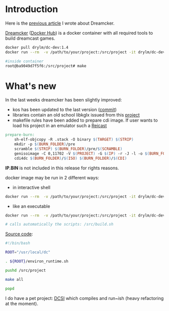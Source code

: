 <!--
.. title: dreamcker v1.4
.. slug: dreamcast-toolchain-docker-dreamcker-v14
.. date: 2020-05-27 21:57:53 UTC
.. tags: dreamcast, kallisti os, kos, docker, container, homebrew, dreamcker
.. category: programming
.. link: 
.. description: Dreamcker provides all dreamcast development related tools to build homebrew games on linux
.. type: text
-->

Introduction
===

Here is the [previous article](/posts/dreamcast-toolchain-docker/) I wrote about Dreamcker.

[Dreamcker](https://github.com/Drylm/dc-dev) ([Docker Hub](https://hub.docker.com/repository/docker/drylm/dc-dev)) is a docker container with all required tools to build dreamcast games.
<!-- TEASER_END -->

```bash
docker pull drylm/dc-dev:1.4
docker run --rm  -v /path/to/your/project:/src/project -it drylm/dc-dev:1.4 /bin/bash

#inside container
root@ba9049d7f5f6:/src/project# make
```

What's new
===

In the last weeks dreamcker has been slightly improved:

  * kos has been updated to the last version ([commit](https://github.com/KallistiOS/KallistiOS/commit/eb77357a703e07af08ba538f20b3d2fe8252c3f4))
  * libraries contain an old school libkglx issued from this [project](https://github.com/Drylm/CubicVR)
  * makefile rules have been added to prepare cdi image. If user wants to load his project in an emulator such a [Reicast](https://github.com/reicast/reicast-emulator)

```Makefile
prepare-burn:
	sh-elf-objcopy -R .stack -O binary $(TARGET) $(STRIP)
	mkdir -p $(BURN_FOLDER)/pre
	scramble $(STRIP) $(BURN_FOLDER)/pre/$(SCRAMBLE)
	genisoimage -C 0,11702 -V $(PROJECT) -G $(IP) -r -J -l -o $(BURN_FOLDER)/$(ISO) $(BURN_FOLDER)/pre
	cdi4dc $(BURN_FOLDER)/$(ISO) $(BURN_FOLDER)/$(CDI)
```

**IP.BIN** is not included in this release for rights reasons.


docker image may be run in 2 different ways:
  
  * in interactive shell

```bash
docker run --rm  -v /path/to/your/project:/src/project -it drylm/dc-dev:1.4 /bin/bash
```

  * like an executable

```bash
docker run --rm  -v /path/to/your/project:/src/project -it drylm/dc-dev:1.4

# calls automatically the scripts: /src/build.sh
```

[Source code](https://github.com/Drylm/dc-dev/blob/master/build-resources/runtime/build.sh):

```bash
#!/bin/bash

ROOT="/usr/local/dc"

. ${ROOT}/environ_runtime.sh

pushd /src/project

make all

popd
```

I do have a pet project: [DCSI](https://github.com/Drylm/dcsi) which compiles and run~ish (heavy refactoring at the moment).

